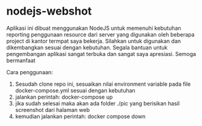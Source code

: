 # nodejs-webshot
Aplikasi ini dibuat menggunakan NodeJS untuk memenuhi kebutuhan reporting penggunaan resource dari server yang digunakan oleh beberapa project di kantor termpat saya bekerja. Silahkan untuk digunakan dan dikembangkan sesuai dengan kebutuhan. Segala bantuan untuk pengembangan aplikasi sangat terbuka dan sangat saya apresiasi. Semoga bermanfaat

Cara penggunaan:

1. Sesudah clone repo ini, sesuaikan nilai environment variable pada file docker-compose.yml sesuai dengan kebutuhan
2. jalankan perintah: docker-compose up
3. jika sudah selesai maka akan ada folder ./pic yang berisikan hasil screenshot dari halaman web
4. kemudian jalankan perintah: docker compose down
